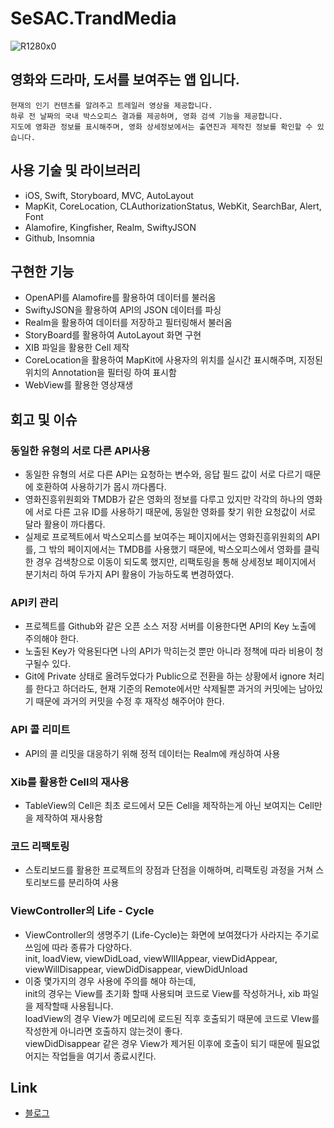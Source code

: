 # SeSAC.TrandMedia
![R1280x0](https://user-images.githubusercontent.com/83900106/157791688-944e01fb-49db-4587-9193-d790e3771943.png)
## 영화와 드라마, 도서를 보여주는 앱 입니다. 
    현재의 인기 컨텐츠를 알려주고 트레일러 영상을 제공합니다. 
    하루 전 날짜의 국내 박스오피스 결과를 제공하며, 영화 검색 기능을 제공합니다.
    지도에 영화관 정보를 표시해주며, 영화 상세정보에서는 출연진과 제작진 정보를 확인할 수 있습니다. 

## 사용 기술 및 라이브러리
  * iOS, Swift, Storyboard, MVC, AutoLayout
  * MapKit, CoreLocation, CLAuthorizationStatus, WebKit, SearchBar, Alert, Font
  * Alamofire, Kingfisher, Realm, SwiftyJSON
  * Github, Insomnia

## 구현한 기능
  * OpenAPI를 Alamofire를 활용하여 데이터를 불러옴
  * SwiftyJSON을 활용하여 API의 JSON 데이터를 파싱
  * Realm을 활용하여 데이터를 저장하고 필터링해서 불러옴
  * StoryBoard를 활용하여 AutoLayout 화면 구현
  * XIB 파일을 활용한 Cell 제작
  * CoreLocation을 활용하여 MapKit에 사용자의 위치를 실시간 표시해주며, 지정된 위치의 Annotation을 필터링 하여 표시함
  * WebView를 활용한 영상재생

## 회고 및 이슈
### 동일한 유형의 서로 다른 API사용
  * 동일한 유형의 서로 다른  API는 요청하는 변수와, 응답 필드 값이 서로 다르기 때문에 호환하여 사용하기가 몹시 까다롭다.
  * 영화진흥위원회와 TMDB가 같은 영화의 정보를 다루고 있지만 각각의 하나의 영화에 서로 다른 고유 ID를 사용하기 때문에, 동일한 영화를 찾기 위한 요청값이 서로 달라 활용이 까다롭다.
  * 실제로 프로젝트에서 박스오피스를 보여주는 페이지에서는 영화진흥위원회의 API를, 그 밖의 페이지에서는 TMDB를 사용했기 때문에, 박스오피스에서 영화를 클릭한 경우 검색창으로 이동이 되도록 했지만, 리팩토링을 통해 상세정보 페이지에서 분기처리 하여 두가지 API 활용이 가능하도록 변경하였다.

### API키 관리
  * 프로젝트를 Github와 같은 오픈 소스 저장 서버를 이용한다면 API의 Key 노출에 주의해야 한다.
  * 노출된 Key가 악용된다면 나의 API가 막히는것 뿐만 아니라 정책에 따라 비용이 청구될수 있다.
  * Git에 Private 상태로 올려두었다가 Public으로 전환을 하는 상황에서 ignore 처리를 한다고 하더라도, 현재 기준의 Remote에서만 삭제될뿐 과거의 커밋에는 남아있기 때문에 과거의 커밋을 수정 후 재작성 해주어야 한다.

### API 콜 리미트
  * API의 콜 리밋을 대응하기 위해 정적 데이터는 Realm에 캐싱하여 사용

### Xib를 활용한 Cell의 재사용
  * TableView의 Cell은 최초 로드에서 모든 Cell을 제작하는게 아닌 보여지는 Cell만을 제작하여 재사용함

### 코드 리팩토링
   * 스토리보드를 활용한 프로젝트의 장점과 단점을 이해하며, 리팩토링 과정을 거쳐 스토리보드를 분리하여 사용

 ### ViewController의 Life - Cycle
  * ViewController의 생명주기 (Life-Cycle)는 화면에 보여졌다가 사라지는 주기로 쓰임에 따라 종류가 다양하다.    
    init, loadView, viewDidLoad, viewWIllAppear, viewDidAppear, viewWillDisappear, viewDidDisappear, viewDidUnload
  * 이중 몇가지의 경우 사용에 주의를 해야 하는데,   
     init의 경우는 View를 초기화 할때 사용되며 코드로 View를 작성하거나, xib 파일을 제작할때 사용됩니다.    
     loadView의 경우 View가 메모리에 로드된 직후 호출되기 때문에 코드로 VIew를 작성한게 아니라면 호출하지 않는것이 좋다.    
     viewDidDisappear 같은 경우 View가 제거된 이후에 호출이 되기 때문에 필요없어지는 작업들을 여기서 종료시킨다.    

## Link
* [블로그](https://teiresias.tistory.com/10?category=926122)
